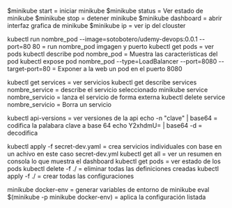 <!-- Comandos basicos -->
$minikube start = iniciar minikube
$minikube status = Ver estado de  minikube
$minikube stop = detener  minikube
$minikube dashboard = abrir interfaz grafica de minikube
$minikube ip = ver ip del clouster

<!-- PODS -->
kubectl run nombre_pod --image=sotobotero/udemy-devops:0.0.1 --port=80 80 = run nombre_pod imgagen y puerto
kubectl get pods = ver pods
kubectl describe pod nombre_pod = Muestra las características del pod
kubectl expose pod nombre_pod --type=LoadBalancer --port=8080 --target-port=80 = Exponer a la web un pod en el puerto 8080

<!-- Servicios -->
kubectl get services = ver servicios
kubectl get describe services nombre_service = describe el servicio seleccionado
minikube service nombre_servicio = lanza el servicio de forma externa
kubectl delete service nombre_servicio = Borra un servicio

<!-- Comandos alternativos -->
kubectl api-versions = ver versiones de la api
echo -n "clave" | base64 = codifica la palabara clave a base 64
echo Y2xhdmU= | base64 -d = decodifica

<!-- Uso de kubectl -->
kubectl apply -f secret-dev.yaml = crea servicios individuales con base en un achivo en este caso secret-dev.yml
kubectl get all = ver un resumen en consola lo que muestra el dashboard
kubectl get pods = ver estado de los pods
kubectl delete -f ./ = eliminar todas las definiciones creadas
kubectl apply -f ./ = crear todas las configuraciones

<!-- minikube avanzado -->
minikube docker-env = generar variables de entorno de minikube
eval $(minikube -p minikube docker-env) = aplica la configuración listada